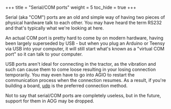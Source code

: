 +++
title = "Serial/COM ports"
weight = 5
toc_hide = true
+++

Serial (aka "COM") ports are an old and simple way of having two pieces of
physical hardware talk to each other. You may have heard the term RS232 and
that's typically what we're looking at here.

An actual COM port is pretty hard to come by on modern hardware, having been
largely superseded by USB - but when you plug an Arduino or Teensy via USB into
your computer, it will still start what's known as a "virtual COM port" so it
can talk to your computer.

USB ports aren't ideal for connecting in the tractor, as the vibration and such
can cause them to come loose resulting in your losing connection temporarily.
You may even have to go into AGIO to restart the communication process when the
connection resumes. As a result, if you're building a board, [udp](../udp) is
the preferred connection method.

Not to say that serial/COM ports are completely useless, but in the future,
support for them in AOG may be dropped.
